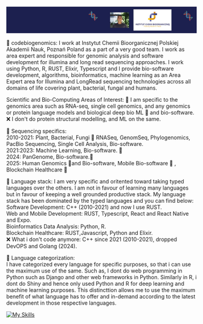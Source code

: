 ![](https://github.com/codebiogenomics/codebiogenomics/blob/main/codebiogenomics.jpg)

🧬 codebiogenomics: I work at Instytut Chemii Bioorganicznej Polskiej Akademii Nauk, Poznań Poland as a part of a very good team. I work as area expert and responsible for genomic analysis and software development for illumina and long read sequencing approaches. I work using Python, R, RUST, Elixir, Typescript and I provide bio-software development, algorithms, bioinformatics, machine learning as an Area Expert area for Illumina and LongRead sequencing technologies across all domains of life covering plant, bacterial, fungal and humans.

Scientific and Bio-Computing Areas of Interest: 
🧬 I am specific to the genomics area such as RNA-seq, single cell genomics, and any genomics or protein language models and biological deep bio ML 🧬 and bio-software. 
❌ I don't do protein structural modelling, and ML on the same.

🧬 Sequencing specifics: \
2010-2021: Plant, Bacterial, Fungi 🧬 RNASeq, GenomSeq, Phylogenomics, PacBio Sequencing, Single Cell Analysis, Bio-software. \
2021:2023: Machine Learning, Bio-software. 🧬 \
2024: PanGenome, Bio-software.🧬 \
2025: Human Genomics 🧬and Bio-software, Mobile Bio-software 🧬 , Blockchain Healthcare 🧬

🧬 Language stack: I am very specific and oritented toward taking typed languages over the others. I am not in favour of learning many languages but in favour of keeping a well grounded productive stack. My language stack has been dominated by the typed languages and you can find below: \
Software Development: C++ (2010-2021) and now I use RUST. \
Web and Mobile Development: RUST, Typescript, React and React Native and Expo. \
Bioinformatics Data Analysis: Python, R. \
Blockchain Healthcare: RUST,Javascript, Python and Elixir. \
❌ What i don't code anymore: C++ since 2021 (2010-2021), dropped DevOPS and Golang (2024).

🧬 Language categorization: \
I have categorized every language for specific purposes, so that i can use the maximum use of the same. Such as, I dont do web programming in Python such as Django and other web frameworks in Python. Similarly in R, i dont do Shiny and hence only used Python and R for deep learning and machine learning purposes. This distincttion allows me to use the maximum benefit of what language has to offer and in-demand according to the latest development in those respective languages.

[![My Skills](https://skillicons.dev/icons?i=ts,rust,r,py,pytorch,tensorflow,tauri,react,materialui,obsidian,elixir)](https://skillicons.dev)
